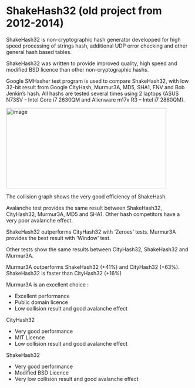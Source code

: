 # ShakeHash32 (old project from 2012-2014)
ShakeHash32 is non-cryptographic hash generator developped for high speed processing of strings hash, additional UDP error checking and other general hash based tables.

ShakeHash32 was written to provide improved quality, high speed and modified BSD licence than other non-cryptographic hashs.

Google SMHasher test program is used to compare ShakeHash32, with low 32-bit result from Google CityHash, Murmur3A, MD5, SHA1, FNV and Bob Jenkin’s hash.
All hashs are tested several times using 2 laptops (ASUS N73SV - Intel Core i7 2630QM and Alienware m17x R3 – Intel i7 2860QM).

<img width="436" height="219" alt="image" src="https://github.com/user-attachments/assets/6c0c50dd-8655-47e7-a6ea-a6da4ba665b2" />

The collision graph shows the very good efficiency of ShakeHash.


Avalanche test provides the same result between ShakeHash32, CityHash32, Murmur3A, MD5 and SHA1. Other hash competitors have a very poor avalanche effect.

ShakeHash32 outperforms CityHash32 with ‘Zeroes’ tests.
Murmur3A provides the best result with ‘Window’ test.

Other tests show the same results between CityHash32, ShakeHash32 and Murmur3A.


Murmur3A outperforms ShakeHash32 (+41%) and CityHash32 (+63%).
ShakeHash32 is faster than CityHash32 (+16%)

Murmur3A is an excellent choice :
- Excellent performance
- Public domain licence
- Low collision result and good avalanche effect

CityHash32
- Very good performance
- MIT Licence
- Low collision result and good avalanche effect

ShakeHash32
- Very good performance
- Modified BSD Licence
- Very low collision result and good avalanche effect
